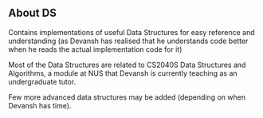 ## About DS
Contains implementations of useful Data Structures for easy reference and understanding (as Devansh has realised that he understands code better when he reads the actual implementation code for it)

Most of the Data Structures are related to CS2040S Data Structures and Algorithms, a module at NUS that Devansh is currently teaching as an undergraduate tutor.

Few more advanced data structures may be added (depending on when Devansh has time).